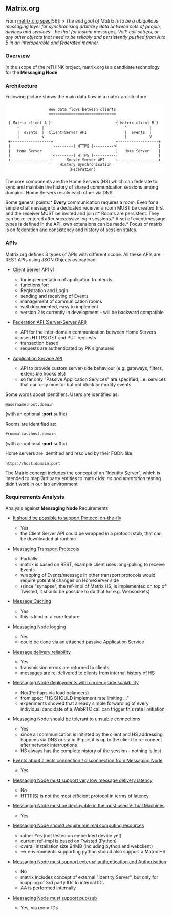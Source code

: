 Matrix.org
----------

From [matrix.org spec](http://www.matrix.org/)[56]: > *The end goal of Matrix is to be a ubiquitous messaging layer for synchronising arbitrary data between sets of people, devices and services - be that for instant messages, VoIP call setups, or any other objects that need to be reliably and persistently pushed from A to B in an interoperable and federated manner.*

### Overview

In the scope of the reTHINK project, matrix.org is a candidate technology for the **Messaging Node**

### Architecture

Following picture shows the main data flow in a matrix architecture.

![Figure @sota-messaging-matrix-dataflows: Main data flow in a matrix architecture](matrix-dataflows.png)

The core components are the Home Servers (HS) which can federate to sync and maintain the history of shared communication sessions among domains. Home Servers resolv each other via DNS.

Some general points:* **Every** communication requires a room. Even for a simple chat message to a dedicated receiver a room MUST be created first and the receiver MUST be invited and join it* Rooms are persistent. They can be re-entered after successive login sessions.* A set of event/message types is defined in the API, own extensions can be made.* Focus of matrix is on federation and consistency and history of session states.

### APIs

Matrix.org defines 3 types of APIs with different scope. All these APIs are REST APIs using JSON Objects as payload.

-	[Client Server API v1](http://www.matrix.org/docs/spec/#client-server-api-v1)

	-	for implementation of application frontends
	-	functions for:
	-	Registration and Login
	-	sending and receiving of Events
	-	management of communication rooms
	-	well documented, easy to implement
	-	version 2 is currently in development - will be backward compatible

-	[Federation API (Server-Server API)](http://www.matrix.org/docs/spec/#id100)

	-	API for the inter-domain communication between Home Servers
	-	uses HTTPS GET and PUT requests
	-	transaction based
	-	requests are authenticated by PK signatures

-	[Application Service API](http://www.matrix.org/docs/spec/#id79)

	-	API to provide custom server-side behaviour (e.g. gateways, filters, extensible hooks etc)
	-	so far only "Passive Application Services" are specified, i.e. services that can only monitor but not block or modify events

Some words about Identifiers. Users are identified as:

```
@username:host.domain
```

(with an optional **:port** suffix)

Rooms are identified as:

```
#roomalias:host.domain
```

(with an optional **:port** suffix)

Home servers are identified and resolved by their FQDN like:

```
https://host.domain:port
```

The Matrix concept includes the concept of an "Identity Server", which is intended to map 3rd party entities to matrix ids: *no documentation* testing didn't work in our lab environment

### Requirements Analysis

Analysis against **Messaging Node** Requirements

-	[It should be possible to support Protocol on-the-fly](https://github.com/reTHINK-project/core-framework/issues/21)

	-	Yes
	-	the Client Server API could be wrapped in a protocol stub, that can be downloaded at runtime

-	[Messaging Transport Protocols](https://github.com/reTHINK-project/core-framework/issues/20)

	-	Partially
	-	matrix is based on REST, example client uses long-polling to receive Events
	-	wrapping of Events/message in other transport protocols would require potential changes on HomeServer side
	-	(since "synapse", the ref-impl of Matrix HS, is implemented on top of Twisted, it should be possible to do that for e.g. Websockets)

-	[Message Caching](https://github.com/reTHINK-project/core-framework/issues/19)

	-	Yes
	-	this is kind of a core feature

-	[Messaging Node logging](https://github.com/reTHINK-project/core-framework/issues/18)

	-	Yes
	-	could be done via an attached passive Application Service

-	[Message delivery reliability](https://github.com/reTHINK-project/core-framework/issues/17)

	-	Yes
	-	transmission errors are returned to clients
	-	messages are re-delivered to clients from internal history of HS

-	[Messaging Node deployments with carrier grade scalability](https://github.com/reTHINK-project/core-framework/issues/16)

	-	No/(Perhaps via load balancers)
	-	from spec: "HS SHOULD implement rate limiting ..."
	-	experiments showed that already simple forwarding of every individual candidate of a WebRTC call can trigger this rate limitiation

-	[Messaging Node should be tolerant to unstable connections](https://github.com/reTHINK-project/core-framework/issues/15)

	-	Yes
	-	since all communication is initiated by the client and HS addressing happens via DNS or static IP:port it is up to the client to re-connect after network interruptions
	-	HS always has the complete history of the session - nothing is lost

-	[Events about clients connection / disconnection from Messaging Node](https://github.com/reTHINK-project/core-framework/issues/14)

	-	Yes

-	[Messaging Node must support very low message delivery latency](https://github.com/reTHINK-project/core-framework/issues/13)

	-	No
	-	HTTP(S) is not the most efficient protocol in terms of latency

-	[Messaging Node must be deployable in the most used Virtual Machines](https://github.com/reTHINK-project/core-framework/issues/12)

	-	Yes

-	[Messaging Node should require minimal computing resources](https://github.com/reTHINK-project/core-framework/issues/11)

	-	rather Yes (not tested on embedded device yet)
	-	current ref-impl is based on Twisted (Python)
	-	overall installation size 94MB (including python and webclient)
	-	==> environments supporting python should also support a Matrix HS

-	[Messaging Node must support external authentication and Authorisation](https://github.com/reTHINK-project/core-framework/issues/10)

	-	No
	-	matrix includes concept of external "Identity Server", but only for mapping of 3rd party IDs to internal IDs
	-	AA is performed internally

-	[Messaging Node must support pub/sub](https://github.com/reTHINK-project/core-framework/issues/9)

	-	Yes, via room-IDs
